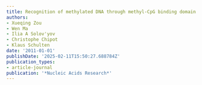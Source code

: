 ```yaml
---
title: Recognition of methylated DNA through methyl-CpG binding domain proteins
authors:
- Xueqing Zou
- Wen Ma
- Ilia A Solov'yov
- Christophe Chipot
- Klaus Schulten
date: '2011-01-01'
publishDate: '2025-02-11T15:50:27.688784Z'
publication_types:
- article-journal
publication: '*Nucleic Acids Research*'
---
```

